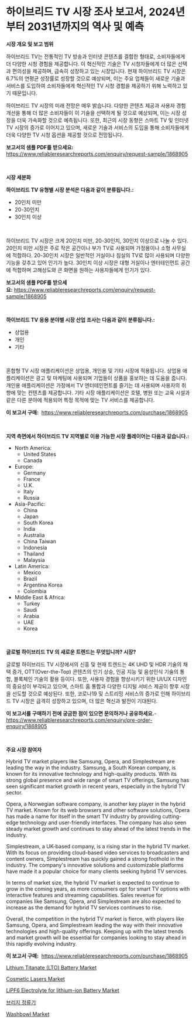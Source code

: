 <p><h1>하이브리드 TV 시장 조사 보고서, 2024년부터 2031년까지의 역사 및 예측</h1></p><p><strong>시장 개요 및 보고 범위</strong></p>
<p><p>하이브리드 TV는 전통적인 TV 방송과 인터넷 콘텐츠를 결합한 형태로, 소비자들에게 더 다양한 시청 경험을 제공합니다. 이 혁신적인 기술은 TV 시청자들에게 더 많은 선택과 편의성을 제공하며, 급속히 성장하고 있는 시장입니다. 현재 하이브리드 TV 시장은 6.7%의 연평균 성장률로 성장할 것으로 예상되며, 이는 주요 업체들이 새로운 기술과 서비스를 도입하여 소비자들에게 혁신적인 TV 시청 경험을 제공하기 위해 노력하고 있기 때문입니다.</p><p>하이브리드 TV 시장의 미래 전망은 매우 밝습니다. 다양한 콘텐츠 제공과 사용자 경험 개선을 통해 더 많은 소비자들이 이 기술을 선택하게 될 것으로 예상되며, 이는 시장 성장을 더욱 가속화할 것으로 예측됩니다. 또한, 최근의 시장 동향은 스마트 TV 및 인터넷 TV 시장의 증가로 이어지고 있으며, 새로운 기술과 서비스의 도입을 통해 소비자들에게 더욱 다양한 TV 시청 옵션을 제공할 것으로 전망됩니다.</p></p>
<p><strong>보고서의 샘플 PDF를 받으세요:</strong> <a href="https://www.reliableresearchreports.com/enquiry/request-sample/1868905">https://www.reliableresearchreports.com/enquiry/request-sample/1868905</a></p>
<p>&nbsp;</p>
<p><strong>시장 세분화</strong></p>
<p><strong>하이브리드 TV 유형별 시장 분석은 다음과 같이 분류됩니다.:</strong></p>
<p><ul><li>20인치 미만</li><li>20-30인치</li><li>30인치 이상</li></ul></p>
<p>&nbsp;</p>
<p><p>하이브리드 TV 시장은 크게 20인치 미만, 20-30인치, 30인치 이상으로 나눌 수 있다. 20인치 미만 시장은 주로 작은 공간이나 부가 TV로 사용되며 가정용이나 소형 사무실에 적합하다. 20-30인치 시장은 일반적인 거실이나 침실의 TV로 많이 사용되며 다양한 기능을 갖추고 있어 인기가 높다. 30인치 이상 시장은 대형 거실이나 엔터테인먼트 공간에 적합하며 고해상도와 큰 화면을 원하는 사용자들에게 인기가 있다.</p></p>
<p><strong>보고서의 샘플 PDF를 받으세요:</strong>&nbsp;<a href="https://www.reliableresearchreports.com/enquiry/request-sample/1868905">https://www.reliableresearchreports.com/enquiry/request-sample/1868905</a></p>
<p>&nbsp;</p>
<p><strong> 하이브리드 TV 응용 분야별 시장 산업 조사는 다음과 같이 분류됩니다.:</strong></p>
<p><ul><li>상업용</li><li>개인</li><li>기타</li></ul></p>
<p>&nbsp;</p>
<p><p>혼합형 TV 시장 애플리케이션은 상업용, 개인용 및 기타 시장에 적용됩니다. 상업용 애플리케이션은 광고 및 마케팅에 사용되며 기업들이 상품을 홍보하는 데 도움을 줍니다. 개인용 애플리케이션은 가정에서 TV 엔터테인먼트를 즐기는 데 사용되며 사용자의 취향에 맞는 컨텐츠를 제공합니다. 기타 시장 애플리케이션은 호텔, 병원 또는 교육 시설과 같은 다른 분야에 적용되어 특정 목적에 맞는 TV 서비스를 제공합니다.</p></p>
<p><strong>이 보고서 구매:</strong>&nbsp; <a href="https://www.reliableresearchreports.com/purchase/1868905">https://www.reliableresearchreports.com/purchase/1868905</a></p>
<p>&nbsp;</p>
<p><strong>지역 측면에서 하이브리드 TV 지역별로 이용 가능한 시장 플레이어는 다음과 같습니다.:</strong></p>
<p><ul>
    <li>
        North America:
        <ul>
            <li>United States</li>
            <li>Canada</li>
        </ul>
    </li>
    <li>
        Europe:
        <ul>
            <li>Germany</li>
            <li>France</li>
            <li>U.K.</li>
            <li>Italy</li>
            <li>Russia</li>
        </ul>
    </li>
    <li>
        Asia-Pacific:
        <ul>
            <li>China</li>
            <li>Japan</li>
            <li>South Korea</li>
            <li>India</li>
            <li>Australia</li>
            <li>China Taiwan</li>
            <li>Indonesia</li>
            <li>Thailand</li>
            <li>Malaysia</li>
        </ul>
    </li>
    <li>
        Latin America:
        <ul>
            <li>Mexico</li>
            <li>Brazil</li>
            <li>Argentina Korea</li>
            <li>Colombia</li>
        </ul>
    </li>
    <li>
        Middle East & Africa:
        <ul>
            <li>Turkey</li>
            <li>Saudi</li>
            <li>Arabia</li>
            <li>UAE</li>
            <li>Korea</li>
        </ul>
    </li>
    </ul></p>
<p>&nbsp;</p>
<p><strong>글로벌 하이브리드 TV 의 새로운 트렌드는 무엇입니까? 시장?</strong></p>
<p><p>글로벌 하이브리드 TV 시장에서의 신흥 및 현재 트렌드는 4K UHD 및 HDR 기술의 채택 증가, OTT(Over-the-Top) 콘텐츠의 인기 상승, 인공 지능 및 음성인식 기술의 통합, 블록체인 기술의 활용 등이다. 또한, 사용자 경험을 향상시키기 위한 UI/UX 디자인의 중요성이 부각되고 있으며, 스마트 홈 통합과 다양한 디지털 서비스 제공이 향후 시장을 선도할 것으로 예상된다. 또한, 코로나19 및 스트리밍 서비스의 증가로 인해 하이브리드 TV 시장은 급격히 성장하고 있으며, 더 많은 혁신과 발전이 기대된다.</p></p>
<p><strong>이 보고서를 구매하기 전에 궁금한 점이 있으면 문의하거나 공유하세요.</strong>- <a href="https://www.reliableresearchreports.com/enquiry/pre-order-enquiry/1868905">https://www.reliableresearchreports.com/enquiry/pre-order-enquiry/1868905</a></p>
<p>&nbsp;</p>
<p><strong>주요 시장 참여자</strong></p>
<p><p>Hybrid TV market players like Samsung, Opera, and Simplestream are leading the way in the industry. Samsung, a South Korean company, is known for its innovative technology and high-quality products. With its strong global presence and wide range of smart TV offerings, Samsung has seen significant market growth in recent years, especially in the hybrid TV sector. </p><p>Opera, a Norwegian software company, is another key player in the hybrid TV market. Known for its web browsers and other software solutions, Opera has made a name for itself in the smart TV industry by providing cutting-edge technology and user-friendly interfaces. The company has also seen steady market growth and continues to stay ahead of the latest trends in the industry.</p><p>Simplestream, a UK-based company, is a rising star in the hybrid TV market. With its focus on providing cloud-based video services to broadcasters and content owners, Simplestream has quickly gained a strong foothold in the industry. The company's innovative solutions and customizable platforms have made it a popular choice for many clients seeking hybrid TV services.</p><p>In terms of market size, the hybrid TV market is expected to continue to grow in the coming years, as more consumers opt for smart TV options with interactive features and streaming capabilities. Sales revenue for companies like Samsung, Opera, and Simplestream are also expected to increase as the demand for hybrid TV services continues to rise.</p><p>Overall, the competition in the hybrid TV market is fierce, with players like Samsung, Opera, and Simplestream leading the way with their innovative technologies and high-quality offerings. Keeping up with the latest trends and market growth will be essential for companies looking to stay ahead in this rapidly evolving industry.</p></p>
<p><strong>이 보고서 구매:</strong>&nbsp;&nbsp;<a href="https://www.reliableresearchreports.com/purchase/1868905">https://www.reliableresearchreports.com/purchase/1868905</a></p>
<p><p><a href="https://issuu.com/reportprime-2/docs/lithium-titanate-lto-battery-market-size-2030.pptx">Lithium Titanate (LTO) Battery Market</a></p><p><a href="https://github.com/rahu1506/Market-Research-Report-List-3/blob/main/cosmetic-lasers-market.md">Cosmetic Lasers Market</a></p><p><a href="https://issuu.com/reportprime-2/docs/lipf6-electrolyte-for-lithium-ion-battery-market-s">LiPF6 Electrolyte for lithium-ion Battery Market</a></p><p><a href="https://github.com/mpodehpw07370073/Market-Research-Report-List-1/blob/main/71707043070.md">브리지 정류기</a></p><p><a href="https://github.com/FassouRP/Market-Research-Report-List-3/blob/main/washbowl-market.md">Washbowl Market</a></p></p>
